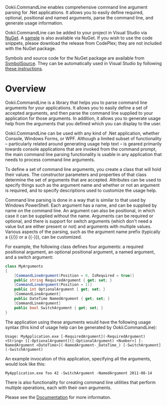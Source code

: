 Ookii.CommandLine enables comprehensive command line argument parsing for .Net applications. It allows you to easily define required, optional, positional and named arguments, parse the command line, and generate usage information.

Ookii.CommandLine can be added to your project in Visual Studio via [NuGet](https://nuget.org/packages/Ookii.CommandLine). A [sample](https://nuget.org/packages/Ookii.CommandLine.Sample) is also available via NuGet. If you wish to use the code snippets, please download the release from CodePlex; they are not included with the NuGet package.

Symbols and source code for the NuGet package are available from [SymbolSource](http://www.symbolsource.org/Public/Metadata/NuGet/Project/Ookii.CommandLine/2.2). They can be automatically used in Visual Studio by following [these instructions](http://www.symbolsource.org/Public/Home/VisualStudio).

Overview
========

Ookii.CommandLine is a library that helps you to parse command line arguments for your applications. It allows you to easily define a set of accepted arguments, and then parse the command line supplied to your application for those arguments. In addition, it allows you to generate usage help from the arguments that you defined which you can display to the user.

Ookii.CommandLine can be used with any kind of .Net application, whether Console, Windows Forms, or WPF. Although a limited subset of functionality – particularly related around generating usage help text – is geared primarily towards console applications that are invoked from the command prompt, the main command line parsing functionality is usable in any application that needs to process command line arguments.

To define a set of command line arguments, you create a class that will hold their values. The constructor parameters and properties of that class determine the set of arguments that are accepted. Attributes can be used to specify things such as the argument name and whether or not an argument is required, and to specify descriptions used to customize the usage help.

Command line parsing is done in a way that is similar to that used by Windows PowerShell. Each argument has a name, and can be supplied by name on the command line. An argument can also be positional, in which case it can be supplied without the name. Arguments can be required or optional, and there is support for switch arguments (which don't need a value but are either present or not) and arguments with multiple values. Various aspects of the parsing, such as the argument name prefix (typically a {{/}} or a {{-}}), can be customized.

For example, the following class defines four arguments: a required positional argument, an optional positional argument, a named argument, and a switch argument:

```csharp
class MyArguments
{
    [CommandLineArgument(Position = 0, IsRequired = true)]
    public string RequiredArgument { get; set; }
    [CommandLineArgument(Position = 1)]
    public int OptionalArgument { get; set; }
    [CommandLineArgument]
    public DateTime NamedArgument { get; set; }
    [CommandLineArgument]
    public bool SwitchArgument { get; set; }
}
```

The application using these arguments would have the following usage syntax (this kind of usage help can be generated by Ookii.CommandLine):

    Usage: MyApplication.exe [-RequiredArgument](-RequiredArgument) <String> [[-OptionalArgument]([-OptionalArgument) <Number>] [-NamedArgument <DateTime>](-NamedArgument-_DateTime_) [-SwitchArgument](-SwitchArgument)

An example invocation of this application, specifying all the arguments, would look like this:

    MyApplication.exe foo 42 -SwitchArgument -NamedArgument 2011-08-14

There is also functionality for creating command line utilities that perform multiple operations, each with their own arguments.

Please see the [Documentation](docs/Documentation.md) for more informaton.
